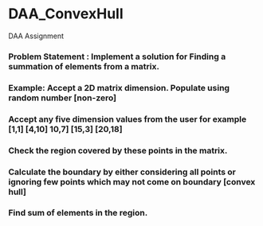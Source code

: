 # DAA_ConvexHull
DAA Assignment

### Problem Statement : Implement a solution for Finding a summation of elements from a matrix.
### Example: Accept a 2D matrix dimension. Populate using random number [non-zero]

### Accept any five dimension values from the user for example [1,1] [4,10] 10,7] [15,3] [20,18] 
### Check the region covered by these points in the matrix.
### Calculate the boundary by either considering all points or ignoring few points which may not come on boundary [convex hull]
### Find sum of elements in the region.
